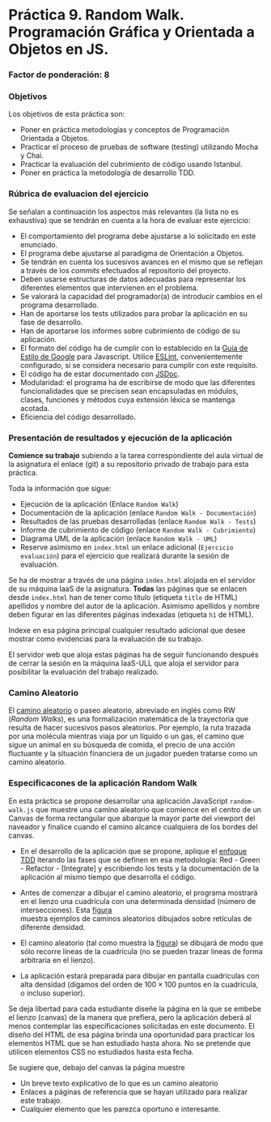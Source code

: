 # Práctica 9. Random Walk. Programación Gráfica y Orientada a Objetos en JS.
### Factor de ponderación: 8

### Objetivos

Los objetivos de esta práctica son:

* Poner en práctica metodologías y conceptos de Programación Orientada a Objetos.
* Practicar el proceso de pruebas de software (testing) utilizando Mocha y Chai.
* Practicar la evaluación del cubrimiento de código usando Istanbul.
* Poner en práctica la metodología de desarrollo TDD.

### Rúbrica de evaluacion del ejercicio
Se señalan a continuación los aspectos más relevantes (la lista no es exhaustiva)
que se tendrán en cuenta a la hora de evaluar este ejercicio:
* El comportamiento del programa debe ajustarse a lo solicitado en este enunciado.
* El programa debe ajustarse al paradigma de Orientación a Objetos.
* Se tendrán en cuenta los sucesivos avances en el mismo que se reflejan a través de los *commits* efectuados al repositorio del proyecto.
* Deben usarse estructuras de datos adecuadas para representar los diferentes elementos que intervienen en el problema.
* Se valorará la capacidad del programador(a) de introducir cambios en el programa desarrollado.
* Han de aportarse los tests utilizados para probar la aplicación en su fase de desarrollo.
* Han de aportarse los informes sobre cubrimiento de código de su aplicación.
* El formato del código ha de cumplir con lo establecido en la [Guía de Estilo de Google](https://google.github.io/styleguide/jsguide.html)
para Javascript. Utilice [ESLint](https://eslint.org/), convenientemente configurado, si se considera necesario para cumplir con este requisito.
* El código ha de estar documentado con [JSDoc](https://jsdoc.app/).
* Modularidad: el programa ha de escribirse de modo que las diferentes funcionalidades
que se precisen sean encapsuladas en módulos, clases, funciones y métodos cuya extensión léxica se
mantenga acotada.
* Eficiencia del código desarrollado.

### Presentación de resultados y ejecución de la aplicación
**Comience su trabajo** subiendo a la tarea correspondiente del aula virtual de la asignatura el enlace (git) a su repositorio privado de trabajo para esta práctica.

Toda la información que sigue:
* Ejecución de la aplicación (Enlace `Random Walk`)
* Documentación de la aplicación (enlace `Random Walk - Documentación`)
* Resultados de las pruebas desarrolladas (enlace `Random Walk - Tests`)
* Informe de cubrimiento de código (enlace `Random Walk - Cubrimiento`)
* Diagrama UML de la aplicación (enlace `Random Walk - UML`)
* Reserve asimismo en `index.html` un enlace adicional (`Ejercicio evaluación`) para el ejercicio que realizará
  durante la sesión de evaluación.

Se ha de mostrar a través de una página `index.html` alojada en el servidor de su máquina IaaS de la asignatura. 
**Todas** las páginas que se enlacen desde `index.html` han de tener como título (etiqueta
`title` de HTML) apellidos y nombre del autor de la aplicación. 
Asimismo apellidos y nombre deben figurar en las diferentes páginas indexadas (etiqueta `h1` de HTML).

Indexe en esa página principal cualquier resultado adicional que desee mostrar como evidencias para la evaluación de su trabajo.

El servidor web que aloja estas páginas ha de seguir funcionando después de cerrar la sesión en la máquina
IaaS-ULL que aloja el servidor para posibilitar la evaluación del trabajo realizado.

### Camino Aleatorio
El [camino aleatorio](https://en.wikipedia.org/wiki/Random_walk)
o paseo aleatorio, abreviado en inglés como RW (*Random Walks*), es una formalización matemática 
de la trayectoria que resulta de hacer sucesivos pasos aleatorios. 
Por ejemplo, la ruta trazada por una molécula mientras viaja por un líquido o un gas, el camino que sigue un animal en su 
búsqueda de comida, el precio de una acción fluctuante y la situación financiera de un jugador pueden tratarse como un camino aleatorio.

### Especificacones de la aplicación Random Walk
En esta práctica se propone desarrollar una aplicación JavaScript `random-walk.js` que muestre una camino aleatorio que comience en el centro de
un Canvas de forma rectangular que abarque la mayor parte del viewport del naveador y finalice cuando el
camino alcance cualquiera de los bordes del canvas.

* En el desarrollo de la aplicación que se propone, aplique el
[enfoque TDD](https://en.wikipedia.org/wiki/Test-driven_development) 
iterando las fases que se definen en esa metodología:
Red - Green - Refactor - [Integrate] y escribiendo los tests y la documentación de la aplicación al mismo tiempo que desarrolla el código.

* Antes de comenzar a dibujar el camino aleatorio, 
el programa mostrará en el lienzo una cuadrícula con una determinada densidad (número de intersecciones).
Esta [figura](https://raw.githubusercontent.com/fsande/PAI-P09-RandomWalk/master/random-walk.png)  
muestra ejemplos de caminos aleatorios dibujados sobre retículas de diferente densidad.

* El camino aleatorio (tal como muestra la [figura](https://raw.githubusercontent.com/fsande/PAI-P09-RandomWalk/master/random-walk.png)) 
se dibujará de modo que sólo recorre líneas de la cuadrícula (no se pueden trazar líneas de forma arbitraria en el lienzo).

* La aplicación estará preparada para dibujar en pantalla cuadrículas con alta densidad (digamos del orden de $100 \times 100$
puntos en la cuadrícula, o incluso superior).

Se deja libertad para cada estudiante diseñe la página en la que se embebe el lienzo (canvas) de la manera que
prefiera, pero la aplicación deberá al menos contemplar las especificaciones solicitadas en este documento.
El diseño del HTML de esa página brinda una oportunidad para practicar los elementos HTML que se han estudiado hasta ahora.
No se pretende que utilicen elementos CSS no estudiados hasta esta fecha.

Se sugiere que, debajo del canvas la página muestre
* Un breve texto explicativo de lo que es un camino aleatorio
* Enlaces a páginas de referencia que se hayan utilizado para realizar este trabajo.
* Cualquier elemento que les parezca oportuno e interesante.
